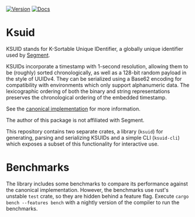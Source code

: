 [![Version](https://img.shields.io/crates/v/ksuid.svg)](https://crates.io/crates/ksuid)
[![Docs](https://docs.rs/ksuid/badge.svg)](https://docs.rs/ksuid)

Ksuid
=====

KSUID stands for K-Sortable Unique IDentifier, a globally unique
identifier used by
[Segment](https://segment.com/blog/a-brief-history-of-the-uuid/).

KSUIDs incorporate a timestamp with 1-second resolution, allowing them
to be (roughly) sorted chronologically, as well as a 128-bit random
payload in the style of UUIDv4. They can be serialized using a Base62
encoding for compatibility with environments which only support
alphanumeric data. The lexicographic ordering of both the binary and
string representations preserves the chronological ordering of the
embedded timestamp.

See the [canonical implementation](https://github.com/segmentio/ksuid)
for more information.

The author of this package is not affiliated with Segment.

This repository contains two separate crates, a library (`ksuid`) for
generating, parsing and serializing KSUIDs and a simple CLI
(`ksuid-cli`) which exposes a subset of this functionality for
interactive use.

Benchmarks
==========

The library includes some benchmarks to compare its performance against
the canonical implementation. However, the benchmarks use rust's
unstable `test` crate, so they are hidden behind a feature flag. Execute
`cargo bench --features bench` with a nightly version of the compiler to
run the benchmarks.

